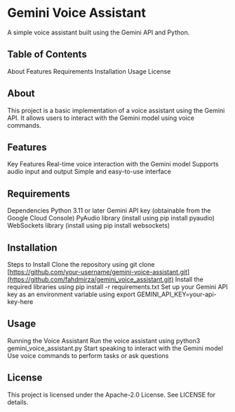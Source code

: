 Gemini Voice Assistant
=========================
A simple voice assistant built using the Gemini API and Python.

Table of Contents
-----------------
About
Features
Requirements
Installation
Usage
License

About
--------
This project is a basic implementation of a voice assistant using the Gemini API. It allows users to interact with the Gemini model using voice commands.

Features
------------
Key Features
Real-time voice interaction with the Gemini model
Supports audio input and output
Simple and easy-to-use interface

Requirements
------------

Dependencies
Python 3.11 or later
Gemini API key (obtainable from the Google Cloud Console)
PyAudio library (install using pip install pyaudio)
WebSockets library (install using pip install websockets)

Installation
------------
Steps to Install
Clone the repository using git clone [https://github.com/your-username/gemini-voice-assistant.git](https://github.com/fahdmirza/gemini_voice_assistant.git)
Install the required libraries using pip install -r requirements.txt
Set up your Gemini API key as an environment variable using export GEMINI_API_KEY=your-api-key-here

Usage
-----

Running the Voice Assistant
Run the voice assistant using python3 gemini_voice_assistant.py
Start speaking to interact with the Gemini model
Use voice commands to perform tasks or ask questions

License
-------
This project is licensed under the Apache-2.0 License. See LICENSE for details.
